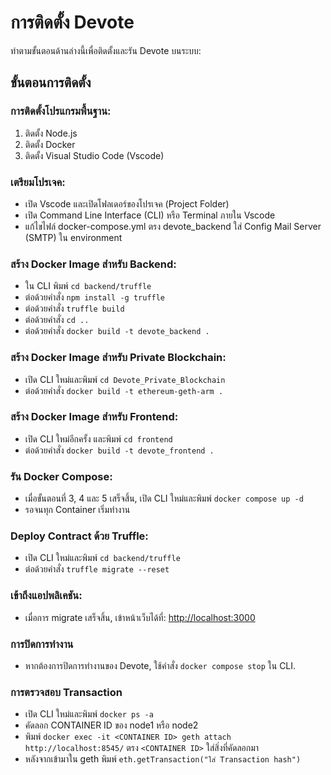 # การติดตั้ง Devote

ทําตามขั้นตอนด้านล่างนี้เพื่อติดตั้งและรัน Devote บนระบบ:

## ขั้นตอนการติดตั้ง

### การติดตั้งโปรแกรมพื้นฐาน:

1. ติดตั้ง Node.js
2. ติดตั้ง Docker
3. ติดตั้ง Visual Studio Code (Vscode)

### เตรียมโปรเจค:

- เปิด Vscode และเปิดโฟลเดอร์ของโปรเจค (Project Folder)
- เปิด Command Line Interface (CLI) หรือ Terminal ภายใน Vscode
- แก้ไขไฟล์ docker-compose.yml ตรง devote_backend ใส่ Config Mail Server (SMTP) ใน environment

### สร้าง Docker Image สำหรับ Backend:
- ใน CLI พิมพ์ `cd backend/truffle`
- ต่อด้วยคำสั่ง `npm install -g truffle`
- ต่อด้วยคำสั่ง `truffle build`
- ต่อด้วยคำสั่ง `cd ..`
- ต่อด้วยคำสั่ง `docker build -t devote_backend .`

### สร้าง Docker Image สำหรับ Private Blockchain:

- เปิด CLI ใหม่และพิมพ์ `cd Devote_Private_Blockchain`
- ต่อด้วยคำสั่ง `docker build -t ethereum-geth-arm .`

### สร้าง Docker Image สำหรับ Frontend:

- เปิด CLI ใหม่อีกครั้ง และพิมพ์ `cd frontend`
- ต่อด้วยคำสั่ง `docker build -t devote_frontend .`

### รัน Docker Compose:

- เมื่อขั้นตอนที่ 3, 4 และ 5 เสร็จสิ้น, เปิด CLI ใหม่และพิมพ์ `docker compose up -d`
- รอจนทุก Container เริ่มทำงาน

### Deploy Contract ด้วย Truffle:

- เปิด CLI ใหม่และพิมพ์ `cd backend/truffle`
- ต่อด้วยคำสั่ง `truffle migrate --reset`

### เข้าถึงแอปพลิเคชัน:

- เมื่อการ migrate เสร็จสิ้น, เข้าหน้าเว็บได้ที่: [http://localhost:3000](http://localhost:3000)

### การปิดการทำงาน

- หากต้องการปิดการทำงานของ Devote, ใช้คำสั่ง `docker compose stop` ใน CLI.

### การตรวจสอบ Transaction

- เปิด CLI ใหม่และพิมพ์ `docker ps -a`
- คัดลอก CONTAINER ID ของ node1 หรือ node2
- พิมพ์ `docker exec -it <CONTAINER ID> geth attach http://localhost:8545/` ตรง `<CONTAINER ID>` ใส่สิ่งที่คัดลอกมา
- หลังจากเข้ามาใน geth พิมพ์ `eth.getTransaction("ใส่ Transaction hash")`


